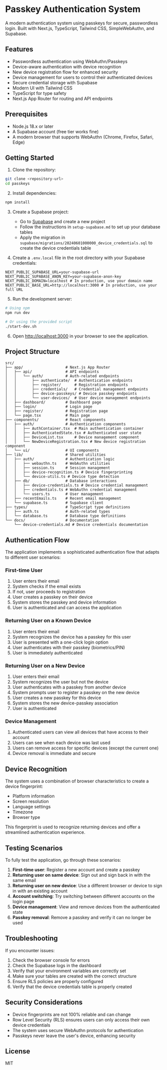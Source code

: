 # Passkey Authentication System

A modern authentication system using passkeys for secure, passwordless login. Built with Next.js, TypeScript, Tailwind CSS, SimpleWebAuthn, and Supabase.

## Features

- Passwordless authentication using WebAuthn/Passkeys
- Device-aware authentication with device recognition
- New device registration flow for enhanced security
- Device management for users to control their authenticated devices
- Secure credential storage with Supabase
- Modern UI with Tailwind CSS
- TypeScript for type safety
- Next.js App Router for routing and API endpoints

## Prerequisites

- Node.js 18.x or later
- A Supabase account (free tier works fine)
- A modern browser that supports WebAuthn (Chrome, Firefox, Safari, Edge)

## Getting Started

1. Clone the repository:

```bash
git clone <repository-url>
cd passkeys
```

2. Install dependencies:

```bash
npm install
```

3. Create a Supabase project:

   - Go to [Supabase](https://supabase.com/) and create a new project
   - Follow the instructions in `setup-supabase.md` to set up your database tables
   - Apply the migration in `supabase/migrations/20240601000000_device_credentials.sql` to create the device credentials table

4. Create a `.env.local` file in the root directory with your Supabase credentials:

```
NEXT_PUBLIC_SUPABASE_URL=your-supabase-url
NEXT_PUBLIC_SUPABASE_ANON_KEY=your-supabase-anon-key
NEXT_PUBLIC_DOMAIN=localhost # In production, use your domain name
NEXT_PUBLIC_BASE_URL=http://localhost:3000 # In production, use your full URL
```

5. Run the development server:

```bash
# Using npm
npm run dev

# Or using the provided script
./start-dev.sh
```

6. Open [http://localhost:3000](http://localhost:3000) in your browser to see the application.

## Project Structure

```
src/
├── app/                   # Next.js App Router
│   ├── api/               # API endpoints
│   │   └── auth/          # Auth-related endpoints
│   │       ├── authenticate/  # Authentication endpoints
│   │       ├── register/      # Registration endpoints
│   │       ├── credentials/   # Credential management endpoints
│   │       ├── device-passkeys/ # Device passkey endpoints
│   │       └── user-devices/  # User device management endpoints
│   ├── dashboard/         # Dashboard page
│   ├── login/             # Login page
│   ├── register/          # Registration page
│   └── page.tsx           # Main page
├── components/            # React components
│   ├── auth/              # Authentication components
│   │   ├── AuthContainer.tsx  # Main authentication container
│   │   ├── AuthenticatedState.tsx # Authenticated user state
│   │   ├── DeviceList.tsx     # Device management component
│   │   └── NewDeviceRegistration.tsx # New device registration component
│   └── ui/                # UI components
├── lib/                   # Shared utilities
│   ├── auth/              # Authentication logic
│   │   ├── webauthn.ts    # WebAuthn utilities
│   │   ├── session.ts     # Session management
│   │   ├── device-recognition.ts # Device fingerprinting
│   │   └── device-utils.ts # Device type detection
│   ├── db/                # Database interactions
│   │   ├── device-credentials.ts # Device credential management
│   │   ├── credentials.ts # WebAuthn credential management
│   │   └── users.ts       # User management
│   ├── recentEmails.ts    # Recent email management
│   └── supabase.ts        # Supabase client
├── types/                 # TypeScript type definitions
│   ├── auth.ts            # Auth-related types
│   └── database.ts        # Database type definitions
└── docs/                  # Documentation
    └── device-credentials.md # Device credentials documentation
```

## Authentication Flow

The application implements a sophisticated authentication flow that adapts to different user scenarios:

### First-time User

1. User enters their email
2. System checks if the email exists
3. If not, user proceeds to registration
4. User creates a passkey on their device
5. System stores the passkey and device information
6. User is authenticated and can access the application

### Returning User on a Known Device

1. User enters their email
2. System recognizes the device has a passkey for this user
3. User is presented with a one-click login option
4. User authenticates with their passkey (biometrics/PIN)
5. User is immediately authenticated

### Returning User on a New Device

1. User enters their email
2. System recognizes the user but not the device
3. User authenticates with a passkey from another device
4. System prompts user to register a passkey on the new device
5. User creates a new passkey for this device
6. System stores the new device-passkey association
7. User is authenticated

### Device Management

1. Authenticated users can view all devices that have access to their account
2. Users can see when each device was last used
3. Users can remove access for specific devices (except the current one)
4. Device removal is immediate and secure

## Device Recognition

The system uses a combination of browser characteristics to create a device fingerprint:

- Platform information
- Screen resolution
- Language settings
- Timezone
- Browser type

This fingerprint is used to recognize returning devices and offer a streamlined authentication experience.

## Testing Scenarios

To fully test the application, go through these scenarios:

1. **First-time user**: Register a new account and create a passkey
2. **Returning user on same device**: Sign out and sign back in with the same email
3. **Returning user on new device**: Use a different browser or device to sign in with an existing account
4. **Account switching**: Try switching between different accounts on the login page
5. **Device management**: View and remove devices from the authenticated state
6. **Passkey removal**: Remove a passkey and verify it can no longer be used

## Troubleshooting

If you encounter issues:

1. Check the browser console for errors
2. Check the Supabase logs in the dashboard
3. Verify that your environment variables are correctly set
4. Make sure your tables are created with the correct structure
5. Ensure RLS policies are properly configured
6. Verify that the device credentials table is properly created

## Security Considerations

- Device fingerprints are not 100% reliable and can change
- Row Level Security (RLS) ensures users can only access their own device credentials
- The system uses secure WebAuthn protocols for authentication
- Passkeys never leave the user's device, enhancing security

## License

MIT
